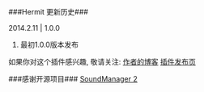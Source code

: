 ﻿###Hermit 更新历史###

2014.2.11  |  1.0.0
1.  最初1.0.0版本发布

如果你对这个插件感兴趣, 敬请关注:
[作者的博客](http://mufeng.me/ "作者的博客")
[插件发布页](http://mufeng.me/hermit-for-wordpress.html "插件发布页")


###感谢开源项目###
[SoundManager 2](https://github.com/scottschiller/SoundManager2 "SoundManager 2")